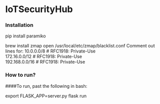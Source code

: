 # IoTSecurityHub

### Installation

pip install paramiko

brew install zmap
open /usr/local/etc/zmap/blacklist.conf
Comment out lines for:
	10.0.0.0/8          # RFC1918: Private-Use   
	172.16.0.0/12       # RFC1918: Private-Use  
	192.168.0.0/16      # RFC1918: Private-Use  

### How to run?
####To run, past the following in bash:

export FLASK_APP=server.py
flask run

